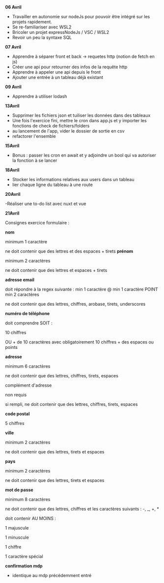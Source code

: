 **06 Avril**

- Travailler en autonomie sur nodeJs pour pouvoir être intégré sur les projets rapidement.
- Se re-familiariser avec WSL2
- Bricoler un projet expressNodeJs / VSC / WSL2
- Revoir un peu la syntaxe SQL

**07 Avril**


- Apprendre à séparer front et back -> requetes http (notion de fetch en js)
- Créer une api pour retourner des infos de la requête http
- Apprendre à appeler une api depuis le front
- Ajouter une entrée à un tableau déjà existant

**09 Avril**

- Apprendre à utiliser lodash

**13Avril**

- Supprimer les fichiers json et tuiliser les données dans des tableaux
- Une fois l'exercice fini, mettre le cron dans app.js et y importer les fonctions de check de fichiers/folders
- au lancement de l'app, vider le dossier de sortie en csv
- refactorer l'ensemble

**15Avril**

- Bonus : passer les cron en await et y adjoindre un bool qui va autoriser la fonction à se lancer

**18Avril**

- Stocker les informations relatives aux users dans un tableau 
- lier chaque ligne du tableau à une route

**20Avril**

-Réaliser une to-do list avec nuxt et vue

**21Avril**

Consignes exercice formulaire : 

**nom**

minimum 1 caractère
		
ne doit contenir que des lettres et des espaces + tirets
**prénom**
	
minimum 2 caractères
			
ne doit contenir que des lettres et espaces + tirets
	
**adresse email**
		
doit répondre à la regex suivante : min 1 caractère @ min 1 caractère POINT min 2 caractères
		
ne doit contenir que des lettres, chiffres, arobase, tirets, underscores
	
**numéro de téléphone**
		
doit comprendre SOIT :

10 chiffres
			
OU + de 10 caractères avec obligatoirement 10 chiffres + des espaces ou points
	
**adresse**		

minimum 6 caractères
		
ne doit contenir que des lettres, chiffres, tirets, espaces
			
complément d'adresse		
		
non requis
		
si rempli, ne doit contenir que des lettres, chiffres, tirets, espaces
	
**code postal**

5 chiffres	
	
**ville**
		
minimum 2 caractères	
		
ne doit contenir que des lettres, tirets et espaces
	
**pays**

minimum 2 caractères
		
ne doit contenir que des lettres, tirets et espaces
		
**mot de passe**

minimum 8 caractères
		
ne doit contenir que des lettres, chiffres et les caractères suivants : -, _, +, *
		
doit contenir AU MOINS :
			
1 majuscule
			
1 minuscule	
			
1 chiffre

1 caractère spécial
				
**confirmation mdp**
		
- identique au mdp précédemment entré